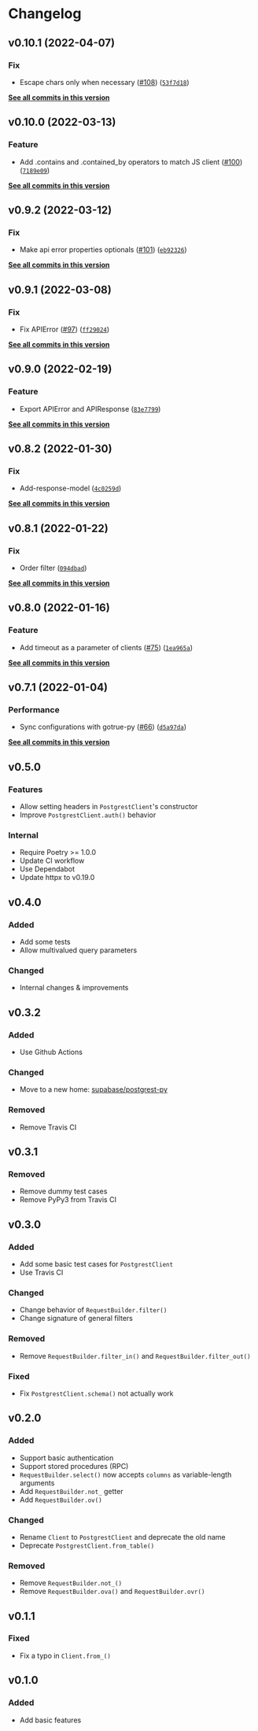 # Changelog

<!--next-version-placeholder-->

## v0.10.1 (2022-04-07)
### Fix
* Escape chars only when necessary ([#108](https://github.com/supabase-community/postgrest-py/issues/108)) ([`53f7d18`](https://github.com/supabase-community/postgrest-py/commit/53f7d18807aa292aa7326af573bd55828a3bb6e4))

**[See all commits in this version](https://github.com/supabase-community/postgrest-py/compare/v0.10.0...v0.10.1)**

## v0.10.0 (2022-03-13)
### Feature
* Add .contains and .contained_by operators to match JS client ([#100](https://github.com/supabase-community/postgrest-py/issues/100)) ([`7189e09`](https://github.com/supabase-community/postgrest-py/commit/7189e095bd792fcbc5b89e4f03ef7174e1dd30b7))

**[See all commits in this version](https://github.com/supabase-community/postgrest-py/compare/v0.9.2...v0.10.0)**

## v0.9.2 (2022-03-12)
### Fix
* Make api error properties optionals ([#101](https://github.com/supabase-community/postgrest-py/issues/101)) ([`eb92326`](https://github.com/supabase-community/postgrest-py/commit/eb92326db0088fbf2d96bb68b206160b03e63747))

**[See all commits in this version](https://github.com/supabase-community/postgrest-py/compare/v0.9.1...v0.9.2)**

## v0.9.1 (2022-03-08)
### Fix
* Fix APIError ([#97](https://github.com/supabase-community/postgrest-py/issues/97)) ([`ff29024`](https://github.com/supabase-community/postgrest-py/commit/ff290240cf9364902ffca19e854604d6a40770f9))

**[See all commits in this version](https://github.com/supabase-community/postgrest-py/compare/v0.9.0...v0.9.1)**

## v0.9.0 (2022-02-19)
### Feature
* Export APIError and APIResponse ([`83e7799`](https://github.com/supabase-community/postgrest-py/commit/83e77991101c8e8aec42552344b02ce8db6bd04a))

**[See all commits in this version](https://github.com/supabase-community/postgrest-py/compare/v0.8.2...v0.9.0)**

## v0.8.2 (2022-01-30)
### Fix
* Add-response-model ([`4c0259d`](https://github.com/supabase-community/postgrest-py/commit/4c0259d1658c07bf3e78fe03d98b304f7a6f0c7a))

**[See all commits in this version](https://github.com/supabase-community/postgrest-py/compare/v0.8.1...v0.8.2)**

## v0.8.1 (2022-01-22)
### Fix
* Order filter ([`094dbad`](https://github.com/supabase-community/postgrest-py/commit/094dbadb26bef4238536579ede71d46a4ef67899))

**[See all commits in this version](https://github.com/supabase-community/postgrest-py/compare/v0.8.0...v0.8.1)**

## v0.8.0 (2022-01-16)
### Feature
* Add timeout as a parameter of clients ([#75](https://github.com/supabase-community/postgrest-py/issues/75)) ([`1ea965a`](https://github.com/supabase-community/postgrest-py/commit/1ea965a6cb32dacb5f41cd1198f8a970a24731b6))

**[See all commits in this version](https://github.com/supabase-community/postgrest-py/compare/v0.7.1...v0.8.0)**

## v0.7.1 (2022-01-04)
### Performance
* Sync configurations with gotrue-py ([#66](https://github.com/supabase-community/postgrest-py/issues/66)) ([`d5a97da`](https://github.com/supabase-community/postgrest-py/commit/d5a97daad42a431b2d36f16e3969b38b9dded288))

**[See all commits in this version](https://github.com/supabase-community/postgrest-py/compare/v0.7.0...v0.7.1)**

## v0.5.0

### Features

* Allow setting headers in `PostgrestClient`'s constructor
* Improve `PostgrestClient.auth()` behavior

### Internal

* Require Poetry >= 1.0.0
* Update CI workflow
* Use Dependabot
* Update httpx to v0.19.0

## v0.4.0

### Added

* Add some tests
* Allow multivalued query parameters

### Changed

* Internal changes & improvements

## v0.3.2

### Added

* Use Github Actions

### Changed

* Move to a new home: [supabase/postgrest-py](https://github.com/supabase/postgrest-py)

### Removed

* Remove Travis CI

## v0.3.1

### Removed

* Remove dummy test cases
* Remove PyPy3 from Travis CI

## v0.3.0

### Added

* Add some basic test cases for `PostgrestClient`
* Use Travis CI

### Changed

* Change behavior of `RequestBuilder.filter()`
* Change signature of general filters

### Removed

* Remove `RequestBuilder.filter_in()` and `RequestBuilder.filter_out()`

### Fixed

* Fix `PostgrestClient.schema()` not actually work

## v0.2.0

### Added

* Support basic authentication
* Support stored procedures (RPC)
* `RequestBuilder.select()` now accepts `columns` as variable-length arguments
* Add `RequestBuilder.not_` getter
* Add `RequestBuilder.ov()`

### Changed

* Rename `Client` to `PostgrestClient` and deprecate the old name
* Deprecate `PostgrestClient.from_table()`

### Removed

* Remove `RequestBuilder.not_()`
* Remove `RequestBuilder.ova()` and `RequestBuilder.ovr()`

## v0.1.1

### Fixed

* Fix a typo in `Client.from_()`

## v0.1.0

### Added

* Add basic features
